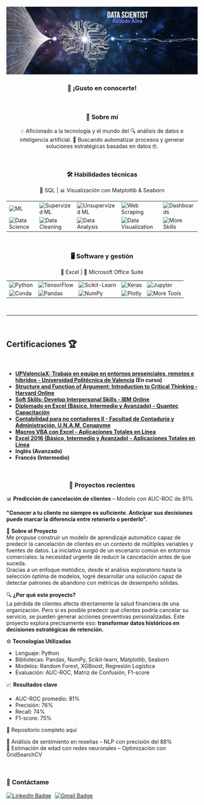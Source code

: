 <p align="center">
  <img src="https://github.com/Richyar121292/Richyar121292/blob/1b57d37f74ee8cd767af6a8ada46dc49ce81a0d6/DS3.JPG" alt="Image Alt">
</p>

<h3 align="center">👋 ¡Gusto en conocerte!</h3>
<br>

<h3 align="center">🧙 Sobre mí</h3>
<p align="center">  
💡 Aficionado a la tecnología y el mundo del 🔍 análisis de datos e inteligencia artificial.  
🚀 Buscando automatizar procesos y generar soluciones estratégicas basadas en datos 🤓.

</p>


<br>
<h3 align="center">🛠️ Habilidades técnicas</h3>
<p align="center">
💾 SQL | 📊 Visualización con Matplotlib & Seaborn  
</p>

<table>
  <tr>
    <td><img src="https://img.shields.io/badge/Machine%20Learning-brightgreen?style=for-the-badge" alt="ML"/></td>
    <td><img src="https://img.shields.io/badge/ML-Supervized%20Learning-brightgreen?style=for-the-badge" alt="Supervized ML"/></td>
    <td><img src="https://img.shields.io/badge/ML-Unsupervized%20Learning-brightgreen?style=for-the-badge" alt="Unsupervized ML"/></td>
    <td><img src="https://img.shields.io/badge/Web%20Scraping-red?style=for-the-badge" alt="Web Scraping"/></td>
    <td><img src="https://img.shields.io/badge/Dashboards-red?style=for-the-badge" alt="Dashboards"/></td>
  </tr>
  <tr>
    <td><img src="https://img.shields.io/badge/Data%20Science-blue?style=for-the-badge" alt="Data Science"/></td>
    <td><img src="https://img.shields.io/badge/DS-Data%20Cleaning-blue?style=for-the-badge" alt="Data Cleaning"/></td>
    <td><img src="https://img.shields.io/badge/DS-Data%20Analysis-blue?style=for-the-badge" alt="Data Analysis"/></td>
    <td><img src="https://img.shields.io/badge/DS-Data%20Visualization-blue?style=for-the-badge" alt="Data Visualization"/></td>
    <td><img src="https://img.shields.io/badge/And%20More!-yellow?style=for-the-badge" alt="More Skills"/></td>
  </tr>
</table>

<br>
<h3 align="center">🖥️ Software y gestión</h3>
<p align="center">
📑 Excel | 📂 Microsoft Office Suite
</p>


<table>
  <tr>
    <td><img src="https://img.shields.io/badge/Python-FFD43B?style=for-the-badge&logo=python&logoColor=darkgreen" alt="Python"/></td>
    <td><img src="https://img.shields.io/badge/TensorFlow-FF6F00?style=for-the-badge&logo=TensorFlow&logoColor=white" alt="TensorFlow"/></td>
    <td><img src="https://img.shields.io/badge/scikit_learn-F7931E?style=for-the-badge&logo=scikit-learn&logoColor=white" alt="Scikit-Learn"/></td>
    <td><img src="https://img.shields.io/badge/Keras-D00000?style=for-the-badge&logo=Keras&logoColor=white" alt="Keras"/></td>
    <td><img src="https://img.shields.io/badge/Jupyter-F37626.svg?&style=for-the-badge&logo=Jupyter&logoColor=white" alt="Jupyter"/></td>
  </tr>
  <tr>
    <td><img src="https://img.shields.io/badge/conda-342B029.svg?&style=for-the-badge&logo=anaconda&logoColor=white" alt="Conda"/></td>
    <td><img src="https://img.shields.io/badge/Pandas-2C2D72?style=for-the-badge&logo=pandas&logoColor=white" alt="Pandas"/></td>
    <td><img src="https://img.shields.io/badge/Numpy-777BB4?style=for-the-badge&logo=numpy&logoColor=white" alt="NumPy"/></td>
    <td><img src="https://img.shields.io/badge/Plotly-239120?style=for-the-badge&logo=plotly&logoColor=white" alt="Plotly"/></td>
    <td><img src="https://img.shields.io/badge/And%20More!-yellow?style=for-the-badge" alt="More Tools"/></td>
  </tr>
</table>


<Br>
<hr>
<Br>
<h2 align="left">Certificaciones 🏆</h2>
<Br>

<table>
  <tr>

- **[UPValenciaX: Trabajo en equipo en entornos presenciales, remotos e híbridos - Universidad Politécnica de Valencia](https://www.upv.es/) (En curso)**
- **[Structure and Function of Argument: Introduction to Critical Thinking - Harvard Online](https://www.harvard.edu/)**
- **[Soft Skills: Develop Interpersonal Skills - IBM Online](https://www.ibm.com/skills/)**
- **[Diplomado en Excel (Básico, Intermedio y Avanzado) - Quantec Capacitación](https://www.quantec.com.mx/)**
- **[Contabilidad para no contadores II - Facultad de Contaduría y Administración, U.N.A.M, Cenapyme](https://www.unam.mx/)**
- **[Macros VBA con Excel - Aplicaciones Totales en Línea](https://www.aplicacionestotales.com/)**
- **[Excel 2016 (Básico, Intermedio y Avanzado) - Aplicaciones Totales en Línea](https://www.aplicacionestotales.com/)**
- **Inglés (Avanzado)**
- **Francés (Intermedio)**


<br>

<h3 align="center">📂 Proyectos recientes</h3>
<p align="center"></p>  

📊  **Predicción de cancelación de clientes** – Modelo con AUC-ROC de 81%   

**"Conocer a tu cliente no siempre es suficiente. Anticipar sus decisiones puede marcar la diferencia entre retenerlo o perderlo".**  


🧠 **Sobre el Proyecto**    
Me propuse construir un modelo de aprendizaje automático capaz de predecir la cancelación de clientes en un contexto de múltiples variables y fuentes de datos. La iniciativa surgió de un escenario común en entornos comerciales: la necesidad urgente de reducir la cancelación antes de que suceda.  
Gracias a un enfoque metódico, desde el análisis exploratorio hasta la selección óptima de modelos, logré desarrollar una solución capaz de detectar patrones de abandono con métricas de desempeño sólidas.  

🔍 **¿Por qué este proyecto?**  
La pérdida de clientes afecta directamente la salud financiera de una organización. Pero si es posible predecir qué clientes podría cancelar su servicio, se pueden generar acciones preventivas personalizadas. Este proyecto explora precisamente eso: **transformar datos históricos en decisiones estratégicas de retención.**  

⚙️ **Tecnologías Utilizadas** 
- Lenguaje: Python
- Bibliotecas: Pandas, NumPy, Scikit-learn, Matplotlib, Seaborn
- Modelos: Random Forest, XGBoost, Regresión Logística
- Evaluación: AUC-ROC, Matriz de Confusión, F1-score  
 

📈 **Resultados clave**    
- AUC-ROC promedio: 81%
- Precisión: 76%
- Recall: 74%
- F1-score: 75%

📂 Repositorio completo aquí  



 
🔹 Análisis de sentimiento en reseñas – NLP con precisión del 88%  
🔹 Estimación de edad con redes neuronales – Optimización con GridSearchCV    


<br>

<h3 align="left">📧 Contáctame</h3>
<p style="display: flex; gap: 10px; align-items: center;">
  <a href="https://www.linkedin.com/in/ricardoalva121292" target="_blank">
    <img src="https://img.shields.io/badge/LinkedIn-blue?style=for-the-badge&logo=linkedin&logoColor=white" alt="LinkedIn Badge"/>
  </a>
  
  <a href="mailto:richyar121292@gmail.com" target="_blank">
    <img src="https://img.shields.io/badge/Gmail-red?style=for-the-badge&logo=gmail&logoColor=white" alt="Gmail Badge"/>
  </a>
</p>

